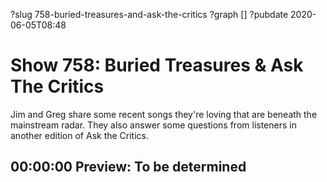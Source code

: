 ?slug 758-buried-treasures-and-ask-the-critics
?graph []
?pubdate 2020-06-05T08:48

# Show 758: Buried Treasures & Ask The Critics

Jim and Greg share some recent songs they're loving that are beneath the mainstream radar. They also answer some questions from listeners in another edition of Ask the Critics.

## 00:00:00 Preview: To be determined